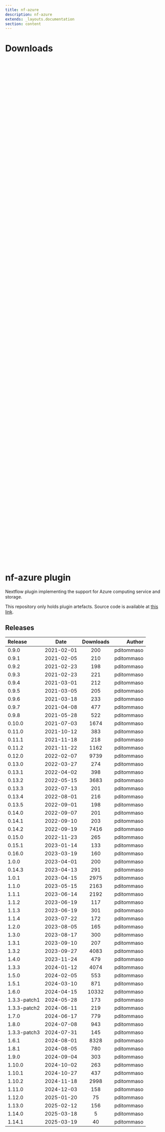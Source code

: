 ```yaml
---
title: nf-azure
description: nf-azure
extends: _layouts.documentation
section: content
---
```


# Downloads

<div style="position: relative; height:40vh; width:80vw">
    <canvas id="releases"></canvas>
</div>
<script type="module" src="nf-plugins-stats/docs/nf-azure/nf-azure.js"></script>

# nf-azure plugin

Nextflow plugin implementing the support for Azure computing service and storage. 

This repository only holds plugin artefacts. Source code is available at [this link](https://github.com/nextflow-io/nextflow/tree/master/plugins/nf-azure). 


## Releases

| Release                               |                       Date                       |                   Downloads                    |                           Author |
| :------------ |:------------------------------------------------:|:----------------------------------------------:|---------------------------------:|
 |  0.9.0                                               | 2021-02-01                                          | 200                                                | pditommaso                                         |
 |  0.9.1                                               | 2021-02-05                                          | 210                                                | pditommaso                                         |
 |  0.9.2                                               | 2021-02-23                                          | 198                                                | pditommaso                                         |
 |  0.9.3                                               | 2021-02-23                                          | 221                                                | pditommaso                                         |
 |  0.9.4                                               | 2021-03-01                                          | 212                                                | pditommaso                                         |
 |  0.9.5                                               | 2021-03-05                                          | 205                                                | pditommaso                                         |
 |  0.9.6                                               | 2021-03-18                                          | 233                                                | pditommaso                                         |
 |  0.9.7                                               | 2021-04-08                                          | 477                                                | pditommaso                                         |
 |  0.9.8                                               | 2021-05-28                                          | 522                                                | pditommaso                                         |
 |  0.10.0                                              | 2021-07-03                                          | 1674                                               | pditommaso                                         |
 |  0.11.0                                              | 2021-10-12                                          | 383                                                | pditommaso                                         |
 |  0.11.1                                              | 2021-11-18                                          | 218                                                | pditommaso                                         |
 |  0.11.2                                              | 2021-11-22                                          | 1162                                               | pditommaso                                         |
 |  0.12.0                                              | 2022-02-07                                          | 9739                                               | pditommaso                                         |
 |  0.13.0                                              | 2022-03-27                                          | 274                                                | pditommaso                                         |
 |  0.13.1                                              | 2022-04-02                                          | 398                                                | pditommaso                                         |
 |  0.13.2                                              | 2022-05-15                                          | 3683                                               | pditommaso                                         |
 |  0.13.3                                              | 2022-07-13                                          | 201                                                | pditommaso                                         |
 |  0.13.4                                              | 2022-08-01                                          | 216                                                | pditommaso                                         |
 |  0.13.5                                              | 2022-09-01                                          | 198                                                | pditommaso                                         |
 |  0.14.0                                              | 2022-09-07                                          | 201                                                | pditommaso                                         |
 |  0.14.1                                              | 2022-09-10                                          | 203                                                | pditommaso                                         |
 |  0.14.2                                              | 2022-09-19                                          | 7416                                               | pditommaso                                         |
 |  0.15.0                                              | 2022-11-23                                          | 265                                                | pditommaso                                         |
 |  0.15.1                                              | 2023-01-14                                          | 133                                                | pditommaso                                         |
 |  0.16.0                                              | 2023-03-19                                          | 160                                                | pditommaso                                         |
 |  1.0.0                                               | 2023-04-01                                          | 200                                                | pditommaso                                         |
 |  0.14.3                                              | 2023-04-13                                          | 291                                                | pditommaso                                         |
 |  1.0.1                                               | 2023-04-15                                          | 2975                                               | pditommaso                                         |
 |  1.1.0                                               | 2023-05-15                                          | 2163                                               | pditommaso                                         |
 |  1.1.1                                               | 2023-06-14                                          | 2192                                               | pditommaso                                         |
 |  1.1.2                                               | 2023-06-19                                          | 117                                                | pditommaso                                         |
 |  1.1.3                                               | 2023-06-19                                          | 301                                                | pditommaso                                         |
 |  1.1.4                                               | 2023-07-22                                          | 172                                                | pditommaso                                         |
 |  1.2.0                                               | 2023-08-05                                          | 165                                                | pditommaso                                         |
 |  1.3.0                                               | 2023-08-17                                          | 300                                                | pditommaso                                         |
 |  1.3.1                                               | 2023-09-10                                          | 207                                                | pditommaso                                         |
 |  1.3.2                                               | 2023-09-27                                          | 4083                                               | pditommaso                                         |
 |  1.4.0                                               | 2023-11-24                                          | 479                                                | pditommaso                                         |
 |  1.3.3                                               | 2024-01-12                                          | 4074                                               | pditommaso                                         |
 |  1.5.0                                               | 2024-02-05                                          | 553                                                | pditommaso                                         |
 |  1.5.1                                               | 2024-03-10                                          | 871                                                | pditommaso                                         |
 |  1.6.0                                               | 2024-04-15                                          | 10332                                              | pditommaso                                         |
 |  1.3.3-patch1                                        | 2024-05-28                                          | 173                                                | pditommaso                                         |
 |  1.3.3-patch2                                        | 2024-06-11                                          | 219                                                | pditommaso                                         |
 |  1.7.0                                               | 2024-06-17                                          | 779                                                | pditommaso                                         |
 |  1.8.0                                               | 2024-07-08                                          | 943                                                | pditommaso                                         |
 |  1.3.3-patch3                                        | 2024-07-31                                          | 145                                                | pditommaso                                         |
 |  1.6.1                                               | 2024-08-01                                          | 8328                                               | pditommaso                                         |
 |  1.8.1                                               | 2024-08-05                                          | 780                                                | pditommaso                                         |
 |  1.9.0                                               | 2024-09-04                                          | 303                                                | pditommaso                                         |
 |  1.10.0                                              | 2024-10-02                                          | 263                                                | pditommaso                                         |
 |  1.10.1                                              | 2024-10-27                                          | 437                                                | pditommaso                                         |
 |  1.10.2                                              | 2024-11-18                                          | 2998                                               | pditommaso                                         |
 |  1.11.0                                              | 2024-12-03                                          | 158                                                | pditommaso                                         |
 |  1.12.0                                              | 2025-01-20                                          | 75                                                 | pditommaso                                         |
 |  1.13.0                                              | 2025-02-12                                          | 156                                                | pditommaso                                         |
 |  1.14.0                                              | 2025-03-18                                          | 5                                                  | pditommaso                                         |
 |  1.14.1                                              | 2025-03-19                                          | 40                                                 | pditommaso                                         |
